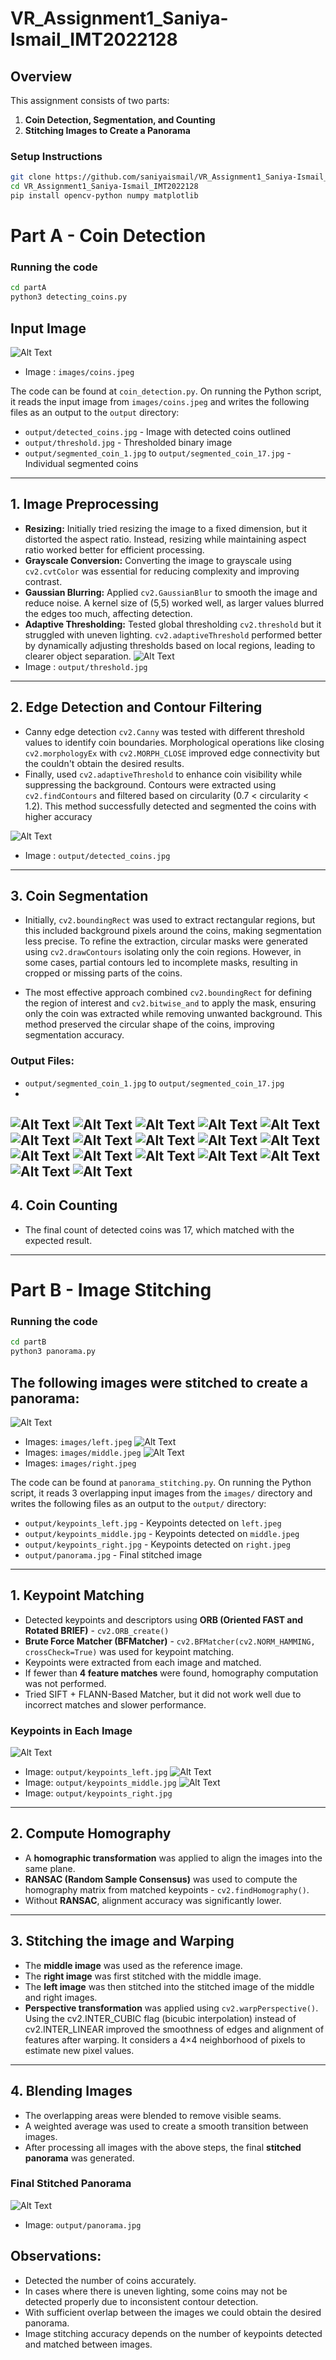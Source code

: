 # VR_Assignment1_Saniya-Ismail_IMT2022128

## Overview  
This assignment consists of two parts:  
1. **Coin Detection, Segmentation, and Counting**  
2. **Stitching Images to Create a Panorama**  

### Setup Instructions  
```bash
git clone https://github.com/saniyaismail/VR_Assignment1_Saniya-Ismail_IMT2022128.git
cd VR_Assignment1_Saniya-Ismail_IMT2022128
pip install opencv-python numpy matplotlib
```

# Part A - Coin Detection

### Running the code 
```bash
cd partA
python3 detecting_coins.py
```


## Input Image
![Alt Text](partA/images/coins.jpeg)
- Image : `images/coins.jpeg`

The code can be found at `coin_detection.py`. On running the Python script, it reads the input image from `images/coins.jpeg` and writes the following files as an output to the `output` directory:

- `output/detected_coins.jpg` - Image with detected coins outlined
- `output/threshold.jpg` - Thresholded binary image
- `output/segmented_coin_1.jpg` to `output/segmented_coin_17.jpg` - Individual segmented coins

---

## 1. Image Preprocessing

- **Resizing:** Initially tried resizing the image to a fixed dimension, but it distorted the aspect ratio. Instead, resizing while maintaining aspect ratio worked better for efficient processing.
- **Grayscale Conversion:** Converting the image to grayscale using `cv2.cvtColor` was essential for reducing complexity and improving contrast.
- **Gaussian Blurring:** Applied `cv2.GaussianBlur` to smooth the image and reduce noise. A kernel size of (5,5) worked well, as larger values blurred the edges too much, affecting detection.
- **Adaptive Thresholding:** Tested global thresholding `cv2.threshold` but it struggled with uneven lighting. `cv2.adaptiveThreshold` performed better by dynamically adjusting thresholds based on local regions, leading to clearer object separation.
![Alt Text](partA/output/threshold.jpg)
- Image : `output/threshold.jpg`
---

## 2. Edge Detection and Contour Filtering

- Canny edge detection `cv2.Canny` was tested with different threshold values to identify coin boundaries. Morphological operations like closing `cv2.morphologyEx` with `cv2.MORPH_CLOSE` improved edge connectivity but the couldn't obtain the desired results.
- Finally, used `cv2.adaptiveThreshold` to enhance coin visibility while suppressing the background. Contours were extracted using `cv2.findContours` and filtered based on circularity (0.7 < circularity < 1.2). This method successfully detected and segmented the coins with higher accuracy
  
![Alt Text](partA/output/detected_coins.jpg)
- Image : `output/detected_coins.jpg`

---

## 3. Coin Segmentation
- Initially, `cv2.boundingRect` was used to extract rectangular regions, but this included background pixels around the coins, making segmentation less precise. To refine the extraction, circular masks were generated using `cv2.drawContours` isolating only the coin regions. However, in some cases, partial contours led to incomplete masks, resulting in cropped or missing parts of the coins.

- The most effective approach combined `cv2.boundingRect` for defining the region of interest and `cv2.bitwise_and` to apply the mask, ensuring only the coin was extracted while removing unwanted background. This method preserved the circular shape of the coins, improving segmentation accuracy.

### Output Files:
- `output/segmented_coin_1.jpg` to `output/segmented_coin_17.jpg`
-
![Alt Text](partA/output/segmented_coin_1.jpg)
![Alt Text](partA/output/segmented_coin_2.jpg)
![Alt Text](partA/output/segmented_coin_3.jpg)
![Alt Text](partA/output/segmented_coin_4.jpg)
![Alt Text](partA/output/segmented_coin_5.jpg)
![Alt Text](partA/output/segmented_coin_6.jpg)
![Alt Text](partA/output/segmented_coin_7.jpg)
![Alt Text](partA/output/segmented_coin_8.jpg)
![Alt Text](partA/output/segmented_coin_9.jpg)
![Alt Text](partA/output/segmented_coin_10.jpg)
![Alt Text](partA/output/segmented_coin_11.jpg)
![Alt Text](partA/output/segmented_coin_12.jpg)
![Alt Text](partA/output/segmented_coin_13.jpg)
![Alt Text](partA/output/segmented_coin_14.jpg)
![Alt Text](partA/output/segmented_coin_15.jpg)
![Alt Text](partA/output/segmented_coin_16.jpg)
![Alt Text](partA/output/segmented_coin_17.jpg)
---

## 4. Coin Counting

- The final count of detected coins was 17, which matched with the expected result.

---
# Part B - Image Stitching

### Running the code
``` bash
cd partB
python3 panorama.py
```

## **The following images were stitched to create a panorama:**

![Alt Text](partB/images/left.jpeg)
- Images: `images/left.jpeg`
![Alt Text](partB/images/middle.jpeg)
- Images: `images/middle.jpeg`
![Alt Text](partB/images/right.jpeg)
- Images: `images/right.jpeg`

The code can be found at `panorama_stitching.py`. On running the Python script, it reads 3 overlapping input images from the `images/` directory and writes the following files as an output to the `output/` directory:

- `output/keypoints_left.jpg` - Keypoints detected on `left.jpeg`
- `output/keypoints_middle.jpg` - Keypoints detected on `middle.jpeg`
- `output/keypoints_right.jpg` - Keypoints detected on `right.jpeg`
- `output/panorama.jpg` - Final stitched image

---

## **1. Keypoint Matching**
- Detected keypoints and descriptors using **ORB (Oriented FAST and Rotated BRIEF)** - `cv2.ORB_create()`
- **Brute Force Matcher (BFMatcher)** - `cv2.BFMatcher(cv2.NORM_HAMMING, crossCheck=True)` was used for keypoint matching.
- Keypoints were extracted from each image and matched.
- If fewer than **4 feature matches** were found, homography computation was not performed.
- Tried SIFT + FLANN-Based Matcher, but it did not work well due to incorrect matches and slower performance.

### **Keypoints in Each Image**
![Alt Text](partB/output/keypoints_left.jpg)
- Image: `output/keypoints_left.jpg`
![Alt Text](partB/output/keypoints_middle.jpg)
- Image: `output/keypoints_middle.jpg`
![Alt Text](partB/output/keypoints_right.jpg)
- Image: `output/keypoints_right.jpg`

---

## **2. Compute Homography**
- A **homographic transformation** was applied to align the images into the same plane.
- **RANSAC (Random Sample Consensus)** was used to compute the homography matrix from matched keypoints - `cv2.findHomography()`.
- Without **RANSAC**, alignment accuracy was significantly lower.

---

## **3. Stitching the image and Warping**
- The **middle image** was used as the reference image.
- The **right image** was first stitched with the middle image.
- The **left image** was then stitched into the stitched image of the middle and right images.
- **Perspective transformation** was applied using `cv2.warpPerspective()`. Using the cv2.INTER_CUBIC flag (bicubic interpolation) instead of cv2.INTER_LINEAR improved the smoothness of edges and alignment of features after warping. It considers a 4×4 neighborhood of pixels to estimate new pixel values.

---

## **4. Blending Images**
- The overlapping areas were blended to remove visible seams.
- A weighted average was used to create a smooth transition between images.
- After processing all images with the above steps, the final **stitched panorama** was generated.

### **Final Stitched Panorama**
![Alt Text](partB/output/panorama.jpg)
- Image: `output/panorama.jpg`


## Observations:

- Detected the number of coins accurately.
- In cases where there is uneven lighting, some coins may not be detected properly due to inconsistent contour detection.
- With sufficient overlap between the images we could obtain the desired panorama. 
- Image stitching accuracy depends on the number of keypoints detected and matched between images.
